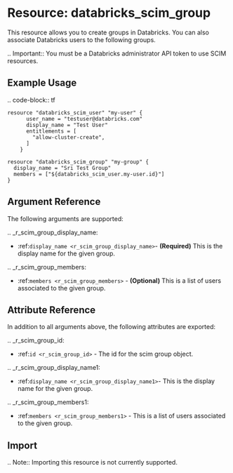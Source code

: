 # Resource: databricks_scim_group

This resource allows you to create groups in Databricks. You can also associate Databricks users to the following groups. 

.. Important:: You must be a Databricks administrator API token to use SCIM resources.

## Example Usage

.. code-block:: tf

    resource "databricks_scim_user" "my-user" {
          user_name = "testuser@databricks.com"
          display_name = "Test User"
          entitlements = [
            "allow-cluster-create",
          ]
        }

    resource "databricks_scim_group" "my-group" {
      display_name = "Sri Test Group"
      members = ["${databricks_scim_user.my-user.id}"]
    }

## Argument Reference

The following arguments are supported:

.. _r_scim_group_display_name:
* :ref:`display_name <r_scim_group_display_name>`- **(Required)** This is the display name for the given group.

.. _r_scim_group_members:
* :ref:`members <r_scim_group_members>` - **(Optional)** This is a list of users associated to the given group.

## Attribute Reference

In addition to all arguments above, the following attributes are exported:

.. _r_scim_group_id:
* :ref:`id <r_scim_group_id>` - The id for the scim group object.

.. _r_scim_group_display_name1:
* :ref:`display_name <r_scim_group_display_name1>`- This is the display name for the given group.

.. _r_scim_group_members1:
* :ref:`members <r_scim_group_members1>` - This is a list of users associated to the given group.

## Import

.. Note:: Importing this resource is not currently supported.